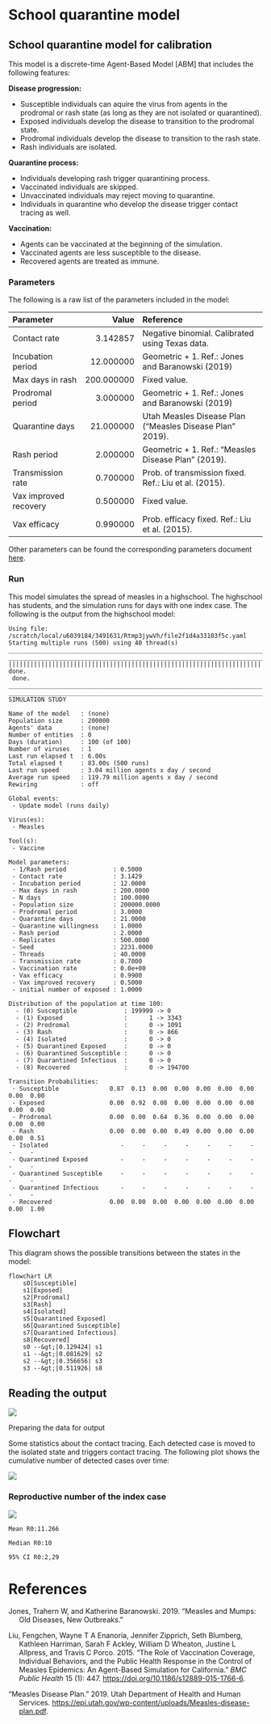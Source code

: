 # School quarantine model

## School quarantine model for calibration

This model is a discrete-time Agent-Based Model \[ABM\] that includes
the following features:

**Disease progression:**

- Susceptible individuals can aquire the virus from agents in the
  prodromal or rash state (as long as they are not isolated or
  quarantined).
- Exposed individuals develop the disease to transition to the prodromal
  state.
- Prodromal individuals develop the disease to transition to the rash
  state.
- Rash individuals are isolated.

**Quarantine process:**

- Individuals developing rash trigger quarantining process.
- Vaccinated individuals are skipped.
- Unvaccinated individuals may reject moving to quarantine.
- Individuals in quarantine who develop the disease trigger contact
  tracing as well.

**Vaccination:**

- Agents can be vaccinated at the beginning of the simulation.
- Vaccinated agents are less susceptible to the disease.
- Recovered agents are treated as immune.

### Parameters

The following is a raw list of the parameters included in the model:

| Parameter             |      Value | Reference                                                |
|:----------------------|-----------:|:---------------------------------------------------------|
| Contact rate          |   3.142857 | Negative binomial. Calibrated using Texas data.          |
| Incubation period     |  12.000000 | Geometric + 1. Ref.: Jones and Baranowski (2019)         |
| Max days in rash      | 200.000000 | Fixed value.                                             |
| Prodromal period      |   3.000000 | Geometric + 1. Ref.: Jones and Baranowski (2019)         |
| Quarantine days       |  21.000000 | Utah Measles Disease Plan (“Measles Disease Plan” 2019). |
| Rash period           |   2.000000 | Geometric + 1. Ref.: “Measles Disease Plan” (2019).      |
| Transmission rate     |   0.700000 | Prob. of transmission fixed. Ref.: Liu et al. (2015).    |
| Vax improved recovery |   0.500000 | Fixed value.                                             |
| Vax efficacy          |   0.990000 | Prob. efficacy fixed. Ref.: Liu et al. (2015).           |

Other parameters can be found the corresponding parameters document
[here](calibration_params.yaml).

### Run

This model simulates the spread of measles in a highschool. The
highschool has students, and the simulation runs for days with one index
case. The following is the output from the highschool model:

    Using file: /scratch/local/u6039184/3491631/Rtmp3jywVh/file2f1d4a33103f5c.yaml
    Starting multiple runs (500) using 40 thread(s)
    _________________________________________________________________________
    _________________________________________________________________________
    ||||||||||||||||||||||||||||||||||||||||||||||||||||||||||||||||||||||||| done.
     done.
    ________________________________________________________________________________
    ________________________________________________________________________________
    SIMULATION STUDY

    Name of the model   : (none)
    Population size     : 200000
    Agents' data        : (none)
    Number of entities  : 0
    Days (duration)     : 100 (of 100)
    Number of viruses   : 1
    Last run elapsed t  : 6.00s
    Total elapsed t     : 83.00s (500 runs)
    Last run speed      : 3.04 million agents x day / second
    Average run speed   : 119.79 million agents x day / second
    Rewiring            : off

    Global events:
     - Update model (runs daily)

    Virus(es):
     - Measles

    Tool(s):
     - Vaccine

    Model parameters:
     - 1/Rash period             : 0.5000
     - Contact rate              : 3.1429
     - Incubation period         : 12.0000
     - Max days in rash          : 200.0000
     - N days                    : 100.0000
     - Population size           : 200000.0000
     - Prodromal period          : 3.0000
     - Quarantine days           : 21.0000
     - Quarantine willingness    : 1.0000
     - Rash period               : 2.0000
     - Replicates                : 500.0000
     - Seed                      : 2231.0000
     - Threads                   : 40.0000
     - Transmission rate         : 0.7000
     - Vaccination rate          : 0.0e+00
     - Vax efficacy              : 0.9900
     - Vax improved recovery     : 0.5000
     - initial number of exposed : 1.0000

    Distribution of the population at time 100:
      - (0) Susceptible             : 199999 -> 0
      - (1) Exposed                 :      1 -> 3343
      - (2) Prodromal               :      0 -> 1091
      - (3) Rash                    :      0 -> 866
      - (4) Isolated                :      0 -> 0
      - (5) Quarantined Exposed     :      0 -> 0
      - (6) Quarantined Susceptible :      0 -> 0
      - (7) Quarantined Infectious  :      0 -> 0
      - (8) Recovered               :      0 -> 194700

    Transition Probabilities:
     - Susceptible              0.87  0.13  0.00  0.00  0.00  0.00  0.00  0.00  0.00
     - Exposed                  0.00  0.92  0.08  0.00  0.00  0.00  0.00  0.00  0.00
     - Prodromal                0.00  0.00  0.64  0.36  0.00  0.00  0.00  0.00  0.00
     - Rash                     0.00  0.00  0.00  0.49  0.00  0.00  0.00  0.00  0.51
     - Isolated                    -     -     -     -     -     -     -     -     -
     - Quarantined Exposed         -     -     -     -     -     -     -     -     -
     - Quarantined Susceptible     -     -     -     -     -     -     -     -     -
     - Quarantined Infectious      -     -     -     -     -     -     -     -     -
     - Recovered                0.00  0.00  0.00  0.00  0.00  0.00  0.00  0.00  1.00

## Flowchart

This diagram shows the possible transitions between the states in the
model:

``` mermaid
flowchart LR
    s0[Susceptible]
    s1[Exposed]
    s2[Prodromal]
    s3[Rash]
    s4[Isolated]
    s5[Quarantined Exposed]
    s6[Quarantined Susceptible]
    s7[Quarantined Infectious]
    s8[Recovered]
    s0 --&gt;|0.129424| s1
    s1 --&gt;|0.081629| s2
    s2 --&gt;|0.356656| s3
    s3 --&gt;|0.511926| s8

```

## Reading the output

![](calibration_files/figure-commonmark/print-histogram-1.png)

Preparing the data for output

Some statistics about the contact tracing. Each detected case is moved
to the isolated state and triggers contact tracing. The following plot
shows the cumulative number of detected cases over time:

![](calibration_files/figure-commonmark/contact-tracing-1.png)

### Reproductive number of the index case

![](calibration_files/figure-commonmark/reproductive-number-1.png)

    Mean R0:11.266

    Median R0:10

    95% CI R0:2,29

# References

<div id="refs" class="references csl-bib-body hanging-indent">

<div id="ref-jones2019measles" class="csl-entry">

Jones, Trahern W, and Katherine Baranowski. 2019. “Measles and Mumps:
Old Diseases, New Outbreaks.”

</div>

<div id="ref-liuRoleVaccinationCoverage2015" class="csl-entry">

Liu, Fengchen, Wayne T A Enanoria, Jennifer Zipprich, Seth Blumberg,
Kathleen Harriman, Sarah F Ackley, William D Wheaton, Justine L
Allpress, and Travis C Porco. 2015. “The Role of Vaccination Coverage,
Individual Behaviors, and the Public Health Response in the Control of
Measles Epidemics: An Agent-Based Simulation for California.” *BMC
Public Health* 15 (1): 447. <https://doi.org/10.1186/s12889-015-1766-6>.

</div>

<div id="ref-MeaslesDiseasePlan2019" class="csl-entry">

“Measles Disease Plan.” 2019. Utah Department of Health and Human
Services.
<https://epi.utah.gov/wp-content/uploads/Measles-disease-plan.pdf>.

</div>

</div>
